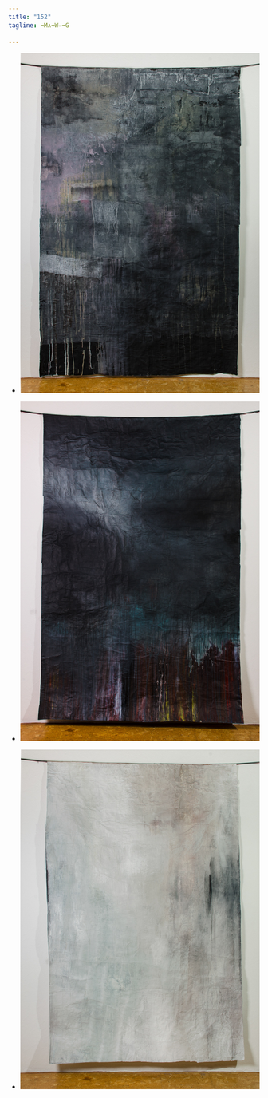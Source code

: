 ```yaml
---
title: "152"
tagline: ¬M∧¬W⇒¬G

---
```




 -  ![bild](no_miracles_web.jpg)
 
 -  ![bild](no_magic_web.jpg)
 
 -  ![bild](no_god_web.jpg)

